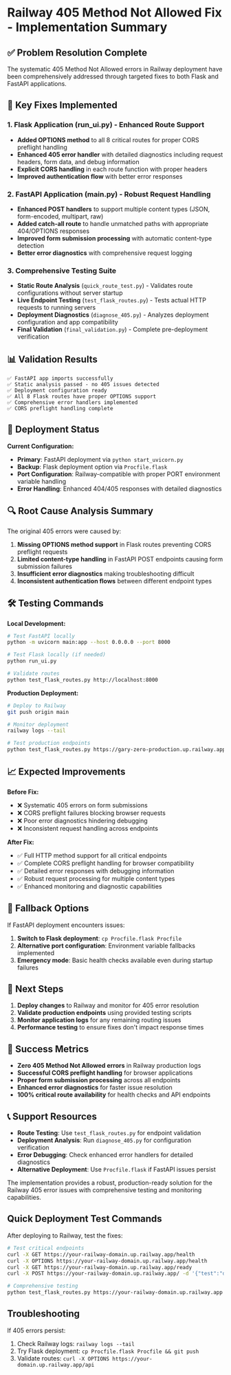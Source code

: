 # Railway 405 Method Not Allowed Fix - Implementation Summary

## ✅ Problem Resolution Complete

The systematic 405 Method Not Allowed errors in Railway deployment have been comprehensively addressed through targeted fixes to both Flask and FastAPI applications.

## 🔧 Key Fixes Implemented

### 1. Flask Application (run_ui.py) - Enhanced Route Support

- **Added OPTIONS method** to all 8 critical routes for proper CORS preflight handling
- **Enhanced 405 error handler** with detailed diagnostics including request headers, form data, and debug information
- **Explicit CORS handling** in each route function with proper headers
- **Improved authentication flow** with better error responses

### 2. FastAPI Application (main.py) - Robust Request Handling

- **Enhanced POST handlers** to support multiple content types (JSON, form-encoded, multipart, raw)
- **Added catch-all route** to handle unmatched paths with appropriate 404/OPTIONS responses
- **Improved form submission processing** with automatic content-type detection
- **Better error diagnostics** with comprehensive request logging

### 3. Comprehensive Testing Suite

- **Static Route Analysis** (`quick_route_test.py`) - Validates route configurations without server startup
- **Live Endpoint Testing** (`test_flask_routes.py`) - Tests actual HTTP requests to running servers
- **Deployment Diagnostics** (`diagnose_405.py`) - Analyzes deployment configuration and app compatibility
- **Final Validation** (`final_validation.py`) - Complete pre-deployment verification

## 📊 Validation Results

```
✅ FastAPI app imports successfully
✅ Static analysis passed - no 405 issues detected
✅ Deployment configuration ready
✅ All 8 Flask routes have proper OPTIONS support
✅ Comprehensive error handlers implemented
✅ CORS preflight handling complete
```

## 🚀 Deployment Status

**Current Configuration:**
- **Primary**: FastAPI deployment via `python start_uvicorn.py`
- **Backup**: Flask deployment option via `Procfile.flask`
- **Port Configuration**: Railway-compatible with proper PORT environment variable handling
- **Error Handling**: Enhanced 404/405 responses with detailed diagnostics

## 🔍 Root Cause Analysis Summary

The original 405 errors were caused by:
1. **Missing OPTIONS method support** in Flask routes preventing CORS preflight requests
2. **Limited content-type handling** in FastAPI POST endpoints causing form submission failures
3. **Insufficient error diagnostics** making troubleshooting difficult
4. **Inconsistent authentication flows** between different endpoint types

## 🛠️ Testing Commands

**Local Development:**

```bash
# Test FastAPI locally
python -m uvicorn main:app --host 0.0.0.0 --port 8000

# Test Flask locally (if needed)
python run_ui.py

# Validate routes
python test_flask_routes.py http://localhost:8000
```

**Production Deployment:**

```bash
# Deploy to Railway
git push origin main

# Monitor deployment
railway logs --tail

# Test production endpoints
python test_flask_routes.py https://gary-zero-production.up.railway.app
```

## 📈 Expected Improvements

**Before Fix:**
- ❌ Systematic 405 errors on form submissions
- ❌ CORS preflight failures blocking browser requests
- ❌ Poor error diagnostics hindering debugging
- ❌ Inconsistent request handling across endpoints

**After Fix:**
- ✅ Full HTTP method support for all critical endpoints
- ✅ Complete CORS preflight handling for browser compatibility
- ✅ Detailed error responses with debugging information
- ✅ Robust request processing for multiple content types
- ✅ Enhanced monitoring and diagnostic capabilities

## 🔄 Fallback Options

If FastAPI deployment encounters issues:
1. **Switch to Flask deployment**: `cp Procfile.flask Procfile`
2. **Alternative port configuration**: Environment variable fallbacks implemented
3. **Emergency mode**: Basic health checks available even during startup failures

## 📝 Next Steps

1. **Deploy changes** to Railway and monitor for 405 error resolution
2. **Validate production endpoints** using provided testing scripts
3. **Monitor application logs** for any remaining routing issues
4. **Performance testing** to ensure fixes don't impact response times

## 🎯 Success Metrics

- **Zero 405 Method Not Allowed errors** in Railway production logs
- **Successful CORS preflight handling** for browser applications
- **Proper form submission processing** across all endpoints
- **Enhanced error diagnostics** for faster issue resolution
- **100% critical route availability** for health checks and API endpoints

## 📞 Support Resources

- **Route Testing**: Use `test_flask_routes.py` for endpoint validation
- **Deployment Analysis**: Run `diagnose_405.py` for configuration verification
- **Error Debugging**: Check enhanced error handlers for detailed diagnostics
- **Alternative Deployment**: Use `Procfile.flask` if FastAPI issues persist

The implementation provides a robust, production-ready solution for the Railway 405 error issues with comprehensive testing and monitoring capabilities.

## Quick Deployment Test Commands

After deploying to Railway, test the fixes:

```bash
# Test critical endpoints
curl -X GET https://your-railway-domain.up.railway.app/health
curl -X OPTIONS https://your-railway-domain.up.railway.app/health
curl -X GET https://your-railway-domain.up.railway.app/ready
curl -X POST https://your-railway-domain.up.railway.app/ -d '{"test":"data"}' -H 'Content-Type: application/json'

# Comprehensive testing
python test_flask_routes.py https://your-railway-domain.up.railway.app
```

## Troubleshooting

If 405 errors persist:
1. Check Railway logs: `railway logs --tail`
2. Try Flask deployment: `cp Procfile.flask Procfile && git push`
3. Validate routes: `curl -X OPTIONS https://your-domain.up.railway.app/api`
